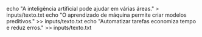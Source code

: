 echo "A inteligência artificial pode ajudar em várias áreas." > inputs/texto.txt
echo "O aprendizado de máquina permite criar modelos preditivos." >> inputs/texto.txt
echo "Automatizar tarefas economiza tempo e reduz erros." >> inputs/texto.txt

